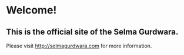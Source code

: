 # Welcome!
## This is the official site of the Selma Gurdwara.
Please visit http://selmagurdwara.com for more information.